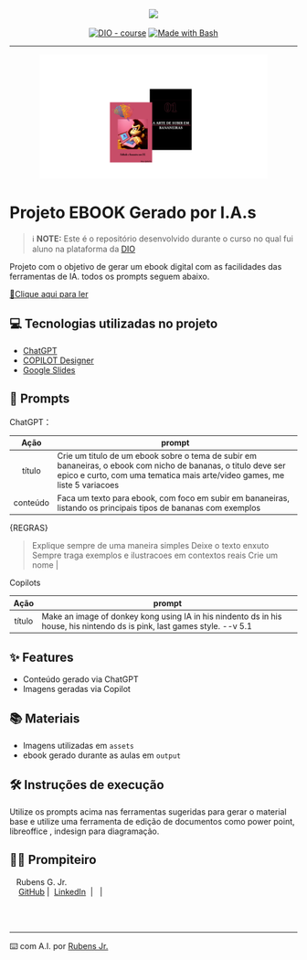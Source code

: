 <p align="center">
    <img width="100" src=".github/assets/banner.png">
</p>


<p align="center">
<a href="https://dio.me/"><img src="https://img.shields.io/badge/DIO-Course-28DA77?logo=youtube" alt="DIO - course"></a>
<a href="https://www.gnu.org/software/bash/" title="Go to Bash homepage"><img src="https://img.shields.io/badge/Prompt-Project-blue?logo=gnu-bash&amp;logoColor=white" alt="Made with Bash"></a></p>

-------


<p align="center">
<img 
    src="./assets/cover.png"
    width="400"  
/>
</p>

# Projeto EBOOK Gerado por I.A.s


 > ℹ️ **NOTE:** Este é o repositório desenvolvido durante o curso no qual fui aluno na plataforma da [DIO](https://dio.me)

Projeto com o objetivo de gerar um ebook digital com as facilidades das ferramentas de IA. todos os prompts
seguem abaixo.

<a href="https://github.com/rubensguilardijr/prompts-recipe-to-create-a-ebook/blob/main/output/Subindo%20a%20bananeira%20com%20IA.pdf" title="View PDF now"> 📕Clique aqui para ler</a>

## 💻 Tecnologias utilizadas no projeto

- [ChatGPT](https://chat.openai.com/) 
- [COPILOT Designer](https://copilot.microsoft.com/images/create)
- [Google Slides](https://docs.google.com/presentation)

## 🧠 Prompts


ChatGPT：

|   Ação   | prompt                                                                                                                                                                                                                                                                         |
| :------: | ------------------------------------------------------------------------------------------------------------------------------------------------------------------------------------------------------------------------------------------------------------------------------ |
|  título  | Crie um titulo de um ebook sobre o tema de subir em bananeiras, o ebook com nicho de bananas, o titulo deve ser epico e curto, com uma tematica mais arte/video games, me liste 5 variacoes                                                        |
| conteúdo | Faca um texto para ebook, com foco em subir em bananeiras, listando os principais tipos de bananas com exemplos
{REGRAS}
>Explique sempre de uma maneira simples
>Deixe o texto enxuto
>Sempre traga exemplos e ilustracoes em contextos reais
>Crie um nome |


Copilots

|  Ação  | prompt                                                                                 |
| :----: | -------------------------------------------------------------------------------------- |
| título | Make an image of donkey kong using IA in his nindento ds in his house, his nintendo ds is pink, last games style. --v 5.1 |

## ✨ Features

- Conteúdo gerado via ChatGPT
- Imagens geradas via Copilot

## 📚 Materiais

- Imagens utilizadas em `assets`
- ebook gerado durante as aulas em `output`

## 🛠️ Instruções de execução

Utilize os prompts acima nas ferramentas sugeridas para gerar o material base e utilize uma ferramenta de edição de documentos como power point, libreoffice , indesign para diagramação.

## 👨‍💻 Prompiteiro

<p>
    <p>&nbsp&nbsp&nbspRubens G. Jr.<br>
    &nbsp&nbsp&nbsp
    <a href="https://github.com/">
    GitHub</a>&nbsp;|&nbsp;
    <a href="www.linkedin.com/in/
rubens-guilardi-junior">LinkedIn</a>
&nbsp;|&nbsp;
&nbsp;|&nbsp;</p>
</p>
<br/><br/>
<p>

---

⌨️ com A.I. por [Rubens Jr.](https://github.com/rubensguilardijr)
